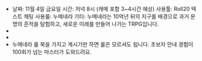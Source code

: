 - 날짜:  11월 4일 금요일
  시간: 저녁 8시 (캐메 포함 3~4시간 예상)
  사용툴: Roll20 텍스트 채팅
  사용룰: 누메네라
  기타: 누메네라는 10억년 뒤의 지구를 배경으로 과거 문명의 흔적을 탐험하고, 새로운 미래를 만들어 나가는 TRPG입니다.
-
-
- 누메네라 룰 북을 가지고 계시기만 하면 룰은 모르셔도 됩니다. 초보자 안내 경험이 100회가 넘는 마스터가 도와드려요.